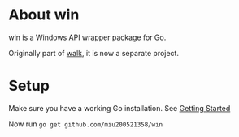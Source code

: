 About win
=========

win is a Windows API wrapper package for Go.

Originally part of [walk](https://github.com/miu200521358/walk), it is now a separate
project.

Setup
=====

Make sure you have a working Go installation.
See [Getting Started](http://golang.org/doc/install.html)

Now run `go get github.com/miu200521358/win`
